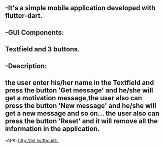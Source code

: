 -It's a simple mobile application developed with flutter-dart.
--------------------------------------------------------------
-GUI Components:
----------------
Textfield and 3 buttons.
--------------------------------------------------------------
-Description:
-------------
the user enter his/her name in the Textfield and press the button 'Get message' and he/she will get a motivation message,the user also can press the button 'New message' and he/she will get a new message and so on...
the user also can press the button 'Reset' and it will remove all the information in the application.
--------------------------------------------------------------
-APK: http://bit.ly/3bouiGL
